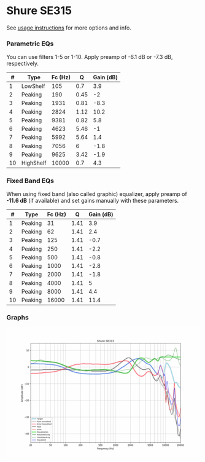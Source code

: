 # Shure SE315
See [usage instructions](https://github.com/jaakkopasanen/AutoEq#usage) for more options and info.

### Parametric EQs
You can use filters 1-5 or 1-10. Apply preamp of -6.1 dB or -7.3 dB, respectively.

|   # | Type      |   Fc (Hz) |    Q |   Gain (dB) |
|-----|-----------|-----------|------|-------------|
|   1 | LowShelf  |       105 | 0.7  |         3.9 |
|   2 | Peaking   |       190 | 0.45 |        -2   |
|   3 | Peaking   |      1931 | 0.81 |        -8.3 |
|   4 | Peaking   |      2824 | 1.12 |        10.2 |
|   5 | Peaking   |      9381 | 0.82 |         5.8 |
|   6 | Peaking   |      4623 | 5.46 |        -1   |
|   7 | Peaking   |      5992 | 5.64 |         1.4 |
|   8 | Peaking   |      7056 | 6    |        -1.8 |
|   9 | Peaking   |      9625 | 3.42 |        -1.9 |
|  10 | HighShelf |     10000 | 0.7  |         4.3 |

### Fixed Band EQs
When using fixed band (also called graphic) equalizer, apply preamp of **-11.6 dB** (if available) and set gains manually with these parameters.

|   # | Type    |   Fc (Hz) |    Q |   Gain (dB) |
|-----|---------|-----------|------|-------------|
|   1 | Peaking |        31 | 1.41 |         3.9 |
|   2 | Peaking |        62 | 1.41 |         2.4 |
|   3 | Peaking |       125 | 1.41 |        -0.7 |
|   4 | Peaking |       250 | 1.41 |        -2.2 |
|   5 | Peaking |       500 | 1.41 |        -0.8 |
|   6 | Peaking |      1000 | 1.41 |        -2.8 |
|   7 | Peaking |      2000 | 1.41 |        -1.8 |
|   8 | Peaking |      4000 | 1.41 |         5   |
|   9 | Peaking |      8000 | 1.41 |         4.4 |
|  10 | Peaking |     16000 | 1.41 |        11.4 |

### Graphs
![](./Shure%20SE315.png)
